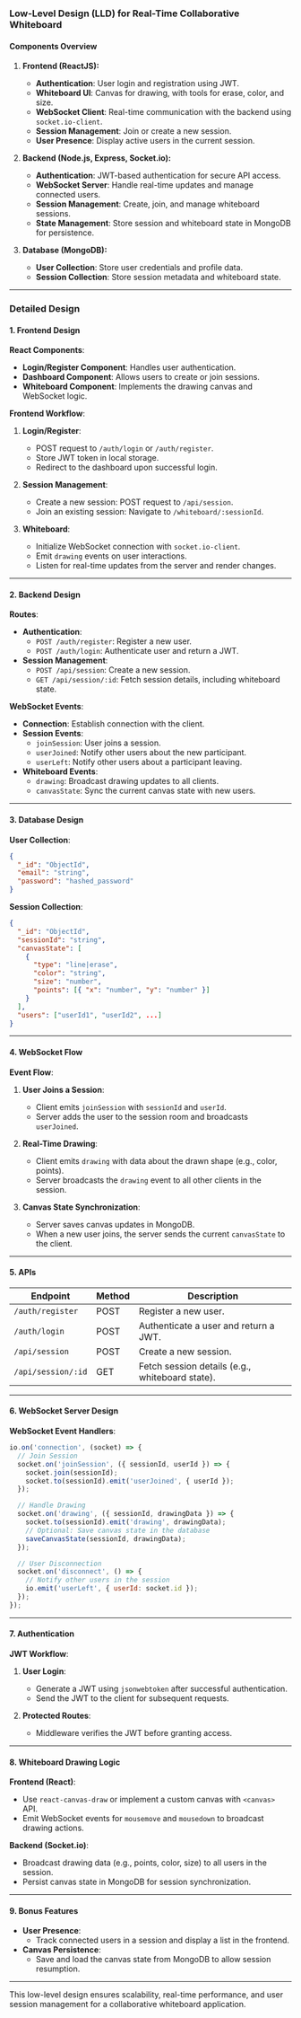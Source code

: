 ### **Low-Level Design (LLD) for Real-Time Collaborative Whiteboard**

#### **Components Overview**
1. **Frontend (ReactJS):**
   - **Authentication**: User login and registration using JWT.
   - **Whiteboard UI**: Canvas for drawing, with tools for erase, color, and size.
   - **WebSocket Client**: Real-time communication with the backend using `socket.io-client`.
   - **Session Management**: Join or create a new session.
   - **User Presence**: Display active users in the current session.

2. **Backend (Node.js, Express, Socket.io):**
   - **Authentication**: JWT-based authentication for secure API access.
   - **WebSocket Server**: Handle real-time updates and manage connected users.
   - **Session Management**: Create, join, and manage whiteboard sessions.
   - **State Management**: Store session and whiteboard state in MongoDB for persistence.

3. **Database (MongoDB):**
   - **User Collection**: Store user credentials and profile data.
   - **Session Collection**: Store session metadata and whiteboard state.

---

### **Detailed Design**

#### **1. Frontend Design**

**React Components**:
- **Login/Register Component**: Handles user authentication.
- **Dashboard Component**: Allows users to create or join sessions.
- **Whiteboard Component**: Implements the drawing canvas and WebSocket logic.

**Frontend Workflow**:
1. **Login/Register**:
   - POST request to `/auth/login` or `/auth/register`.
   - Store JWT token in local storage.
   - Redirect to the dashboard upon successful login.

2. **Session Management**:
   - Create a new session: POST request to `/api/session`.
   - Join an existing session: Navigate to `/whiteboard/:sessionId`.

3. **Whiteboard**:
   - Initialize WebSocket connection with `socket.io-client`.
   - Emit `drawing` events on user interactions.
   - Listen for real-time updates from the server and render changes.

---

#### **2. Backend Design**

**Routes**:
- **Authentication**:
  - `POST /auth/register`: Register a new user.
  - `POST /auth/login`: Authenticate user and return a JWT.
- **Session Management**:
  - `POST /api/session`: Create a new session.
  - `GET /api/session/:id`: Fetch session details, including whiteboard state.

**WebSocket Events**:
- **Connection**: Establish connection with the client.
- **Session Events**:
  - `joinSession`: User joins a session.
  - `userJoined`: Notify other users about the new participant.
  - `userLeft`: Notify other users about a participant leaving.
- **Whiteboard Events**:
  - `drawing`: Broadcast drawing updates to all clients.
  - `canvasState`: Sync the current canvas state with new users.

---

#### **3. Database Design**

**User Collection**:
```json
{
  "_id": "ObjectId",
  "email": "string",
  "password": "hashed_password"
}
```

**Session Collection**:
```json
{
  "_id": "ObjectId",
  "sessionId": "string",
  "canvasState": [
    {
      "type": "line|erase",
      "color": "string",
      "size": "number",
      "points": [{ "x": "number", "y": "number" }]
    }
  ],
  "users": ["userId1", "userId2", ...]
}
```

---

#### **4. WebSocket Flow**

**Event Flow**:
1. **User Joins a Session**:
   - Client emits `joinSession` with `sessionId` and `userId`.
   - Server adds the user to the session room and broadcasts `userJoined`.

2. **Real-Time Drawing**:
   - Client emits `drawing` with data about the drawn shape (e.g., color, points).
   - Server broadcasts the `drawing` event to all other clients in the session.

3. **Canvas State Synchronization**:
   - Server saves canvas updates in MongoDB.
   - When a new user joins, the server sends the current `canvasState` to the client.

---

#### **5. APIs**

| **Endpoint**            | **Method** | **Description**                                   |
|--------------------------|------------|---------------------------------------------------|
| `/auth/register`         | POST       | Register a new user.                             |
| `/auth/login`            | POST       | Authenticate a user and return a JWT.            |
| `/api/session`           | POST       | Create a new session.                            |
| `/api/session/:id`       | GET        | Fetch session details (e.g., whiteboard state).  |

---

#### **6. WebSocket Server Design**

**WebSocket Event Handlers**:
```javascript
io.on('connection', (socket) => {
  // Join Session
  socket.on('joinSession', ({ sessionId, userId }) => {
    socket.join(sessionId);
    socket.to(sessionId).emit('userJoined', { userId });
  });

  // Handle Drawing
  socket.on('drawing', ({ sessionId, drawingData }) => {
    socket.to(sessionId).emit('drawing', drawingData);
    // Optional: Save canvas state in the database
    saveCanvasState(sessionId, drawingData);
  });

  // User Disconnection
  socket.on('disconnect', () => {
    // Notify other users in the session
    io.emit('userLeft', { userId: socket.id });
  });
});
```

---

#### **7. Authentication**

**JWT Workflow**:
1. **User Login**:
   - Generate a JWT using `jsonwebtoken` after successful authentication.
   - Send the JWT to the client for subsequent requests.

2. **Protected Routes**:
   - Middleware verifies the JWT before granting access.

---

#### **8. Whiteboard Drawing Logic**

**Frontend (React)**:
- Use `react-canvas-draw` or implement a custom canvas with `<canvas>` API.
- Emit WebSocket events for `mousemove` and `mousedown` to broadcast drawing actions.

**Backend (Socket.io)**:
- Broadcast drawing data (e.g., points, color, size) to all users in the session.
- Persist canvas state in MongoDB for session synchronization.

---

#### **9. Bonus Features**

- **User Presence**:
  - Track connected users in a session and display a list in the frontend.
- **Canvas Persistence**:
  - Save and load the canvas state from MongoDB to allow session resumption.

---

This low-level design ensures scalability, real-time performance, and user session management for a collaborative whiteboard application.